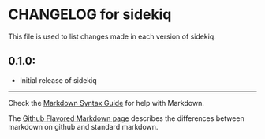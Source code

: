 # CHANGELOG for sidekiq

This file is used to list changes made in each version of sidekiq.

## 0.1.0:

* Initial release of sidekiq

- - - 
Check the [Markdown Syntax Guide](http://daringfireball.net/projects/markdown/syntax) for help with Markdown.

The [Github Flavored Markdown page](http://github.github.com/github-flavored-markdown/) describes the differences between markdown on github and standard markdown.
